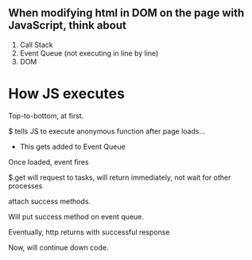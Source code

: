 ## When modifying html in DOM on the page with JavaScript, think about
1. Call Stack
2. Event Queue (not executing in line by line)
3. DOM

# How JS executes

Top-to-bottom, at first.

$ tells JS to execute anonymous function after page loads...
- This gets added to Event Queue

Once loaded, event fires

$.get will request to tasks, will return immediately, not wait for other processes

attach success methods.

Will put success method on event queue.

Eventually, http returns with successful response

Now, will continue down code.
